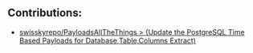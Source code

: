 ## Contributions:
- [swisskyrepo/PayloadsAllTheThings > (Update the PostgreSQL Time Based Payloads for Database,Table,Columns Extract)](https://github.com/swisskyrepo/PayloadsAllTheThings/pull/537)

